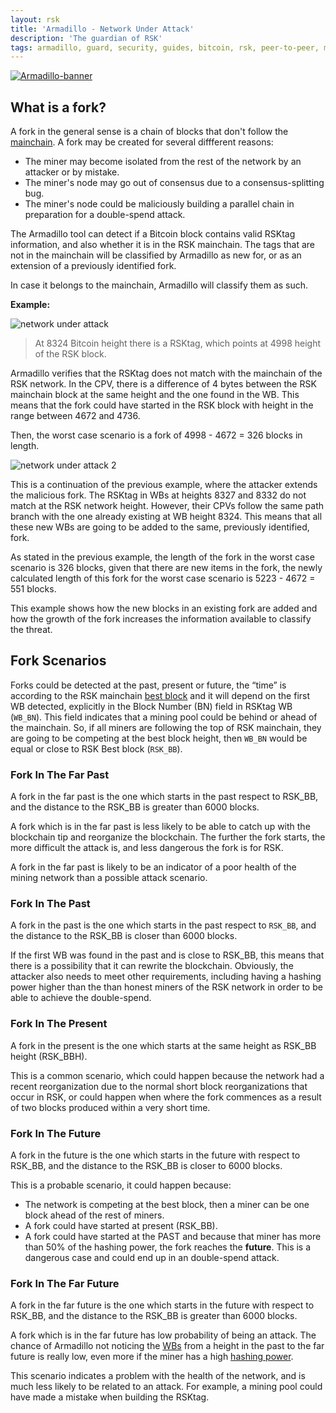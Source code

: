 ```yaml
---
layout: rsk
title: 'Armadillo - Network Under Attack'
description: 'The guardian of RSK'
tags: armadillo, guard, security, guides, bitcoin, rsk, peer-to-peer, merged-mining, blockchain
---
```


[![Armadillo-banner](/assets/img/guides/armadillo/Armadillo_banner.png)](/guides/armadillo/)

## What is a fork?

A fork in the general sense is a chain of blocks that don't follow the [mainchain](/guides/armadillo/glossary/#mainchain).
A fork may be created for several diffferent reasons:

- The miner may become isolated from the rest of the network by an attacker or by mistake.
- The miner's node may go out of consensus due to a consensus-splitting bug.
- The miner's node could be maliciously building a parallel chain in preparation for a double-spend attack.

The Armadillo tool can detect if a Bitcoin block contains valid RSKtag information, 
and also whether it is in the RSK mainchain.
The tags that are not in the mainchain will be classified by Armadillo as new for,
or as an extension of a previously identified fork.

In case it belongs to the mainchain, Armadillo will classify them as such.

**Example:**

![network under attack](/assets/img/guides/armadillo/network-under-attack.png)

> At 8324 Bitcoin height there is a RSKtag, which points at 4998 height of the RSK block.

Armadillo verifies that the RSKtag does not match with the mainchain of the RSK network.
In the CPV, there is a difference of 4 bytes between the RSK mainchain block at the same height and the one found in the WB.
This means that the fork could have started in the RSK block with height in the range between 4672 and 4736. 

Then, the worst case scenario is a fork of 4998 - 4672 = 326 blocks in length.

![network under attack 2](/assets/img/guides/armadillo/network-under-attack-2.png)

This is a continuation of the previous example, where the attacker extends the malicious fork.
The RSKtag in WBs at heights 8327 and 8332 do not match at the RSK network height.
However, their CPVs follow the same path branch with the one already existing at WB height 8324.
This means that all these new WBs are going to be added to the same, previously identified, fork.

As stated in the previous example,
the length of the fork in the worst case scenario is 326 blocks,
given that there are new items in the fork,
the newly calculated length of this fork for the worst case scenario is 5223 - 4672 = 551 blocks.

This example shows how the new blocks in an existing fork are added and how the growth of the fork increases the information available to classify the threat.

## Fork Scenarios

Forks could be detected at the past, present or future,
the “time” is according to the RSK mainchain [best block](/guides/armadillo/glossary/#best-block/) and it will depend on the first WB detected,
explicitly in the Block Number (BN) field in RSKtag WB (`WB_BN`).
This field indicates that a mining pool could be behind or ahead of the mainchain.
So, if all miners are following the top of RSK mainchain,
they are going to be competing at the best block height,
then `WB_BN` would be equal or close to RSK Best block (`RSK_BB`).

### Fork In The Far Past

A fork in the far past is the one which starts in the past respect to RSK_BB,
and the distance to the RSK_BB is greater than 6000 blocks.

A fork which is in the far past is less likely to be able to catch up with the blockchain tip and reorganize the blockchain.
The further the fork starts, the more difficult the attack is, and less dangerous the fork is for RSK.

A fork in the far past is likely to be an indicator of a poor health of the mining network than a possible attack scenario.

### Fork In The Past

A fork in the past is the one which starts in the past respect to `RSK_BB`, and the distance to the RSK_BB is closer than 6000 blocks.

If the first WB was found in the past and is close to RSK_BB,
this means that there is a possibility that it can rewrite the blockchain. Obviously, the attacker also needs to meet other requirements,
including having a hashing power higher than the than honest miners of the RSK network in order to be able to achieve the double-spend.

### Fork In The Present

A fork in the present is the one which starts at the same height as RSK_BB height (RSK_BBH).

This is a common scenario,
which could happen because the network had a recent reorganization due to the normal short block reorganizations that occur in RSK,
or could happen when where the fork commences as a result of two blocks produced within a very short time.

### Fork In The Future

A fork in the future is the one which starts in the future with respect to RSK_BB,
and the distance to the RSK_BB is closer to 6000 blocks.

This is a probable scenario, it could happen because:
- The network is competing at the best block,
then a miner can be one block ahead of the rest of miners.
- A fork could have started at present (RSK_BB).
- A fork could have started at the PAST and because that miner has more than 50% of the hashing power,
  the fork reaches the **future**. This is a dangerous case and could end up in an double-spend attack.

### Fork In The Far Future

A fork in the far future is the one which starts in the future with respect to RSK_BB,
and the distance to the RSK_BB is greater than 6000 blocks.

A fork which is in the far future has low probability of being an attack.
The chance of Armadillo not noticing the [WBs](/guides/armadillo/glossary/#witness-bitcoin-block/) from a height in the past to the far future is really low,
even more if the miner has a high [hashing power](/guides/armadillo/glossary/#hashing-power/).

This scenario indicates a problem with the health of the network,
and is much less likely to be related to an attack.
For example, a mining pool could have made a mistake when building the RSKtag.


